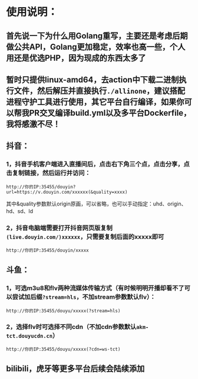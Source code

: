 # **使用说明：**  
## 首先说一下为什么用Golang重写，主要还是考虑后期做公共API，Golang更加稳定，效率也高一些，个人用还是优选PHP，因为现成的东西太多了
## 暂时只提供linux-amd64，去action中下载二进制执行文件，然后解压并直接执行`./allinone`，建议搭配进程守护工具进行使用，其它平台自行编译，如果你可以帮我PR交叉编译build.yml以及多平台Dockerfile，我将感激不尽！  
## **抖音：**
### 1，抖音手机客户端进入直播间后，点击右下角三个点，点击分享，点击复制链接，然后运行并访问：
```
http://你的IP:35455/douyin?url=https://v.douyin.com/xxxxxx(&quality=xxxx)
```
其中&quality参数默认origin原画，可以省略，也可以手动指定：uhd、origin、hd、sd、ld
### 2，抖音电脑端需要打开抖音网页版复制`(live.douyin.com/)xxxxxx`，只需要复制后面的xxxxx即可
```
http://你的IP:35455/douyin/xxxxx
```
## **斗鱼：**
### 1，可选m3u8和flv两种流媒体传输方式（有时候明明开播却看不了可以尝试加后缀`?stream=hls`，不加stream参数默认flv）：
```
http://你的IP:35455/douyu/xxxxx(?stream=hls)
```
### 2，选择flv时可选择不同cdn（不加cdn参数默认`akm-tct.douyucdn.cn`）
```
http://你的IP:35455/douyu/xxxxx(?cdn=ws-tct)
```
## bilibili，虎牙等更多平台后续会陆续添加
